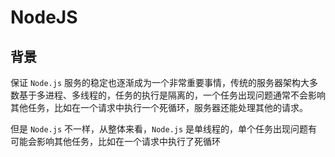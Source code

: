 # NodeJS

## 背景

保证 `Node.js` 服务的稳定也逐渐成为一个非常重要事情，传统的服务器架构大多数基于多进程、多线程的，任务的执行是隔离的，一个任务出现问题通常不会影响其他任务，比如在一个请求中执行一个死循环，服务器还能处理其他的请求。

但是 `Node.js` 不一样，从整体来看，`Node.js` 是单线程的，单个任务出现问题有可能会影响其他任务，比如在一个请求中执行了死循环